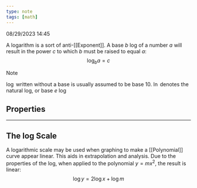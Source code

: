 ```yaml
---
type: note
tags: [math]
---
```

08/29/2023 14:45

  

A logarithm is a sort of anti-[[Exponent]]. A base $b$ log of a number $a$ will result in the power $c$ to which $b$ must be raised to equal $a$:
$$
\log_ba=c
$$

>[!note]
>$\log$ written without a base is usually assumed to be base 10. 
>$\ln$ denotes the natural log, or base $e$ log

## Properties




---

## The log Scale
A logarithmic scale may be used when graphing to make a [[Polynomial]] curve appear linear. This aids in extrapolation and analysis. Due to the properties of the log, when applied to the polynomial $y=mx^2$, the result is linear:
$$
\log y=2\log x+\log m
$$